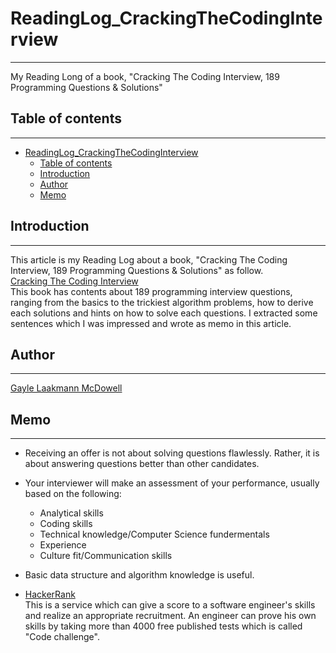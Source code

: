 # ReadingLog_CrackingTheCodingInterview
---
My Reading Long of a book, "Cracking The Coding Interview, 189 Programming Questions & Solutions"

## Table of contents
---
<!-- TOC -->

- [ReadingLog_CrackingTheCodingInterview](#readinglog_crackingthecodinginterview)
    - [Table of contents](#table-of-contents)
    - [Introduction](#introduction)
    - [Author](#author)
    - [Memo](#memo)

<!-- /TOC -->

## Introduction
---
This article is my Reading Log about a book, "Cracking The Coding Interview, 189 Programming Questions & Solutions" as follow.  
[Cracking The Coding Interview](https://www.amazon.co.jp/gp/product/0984782850/ref=ppx_yo_dt_b_asin_title_o01_s00?ie=UTF8&psc=1)  
This book has contents about 189 programming interview questions, ranging from the basics to the trickiest algorithm problems, how to derive each solutions and hints on how to solve each questions. I extracted some sentences which I was impressed and wrote as memo in this article.  

## Author
---
[Gayle Laakmann McDowell](http://www.gayle.com/)

## Memo
---
* Receiving an offer is not about solving questions flawlessly. Rather, it is about answering questions better than other candidates.  

* Your interviewer will make an assessment of your performance, usually based on the following:
    * Analytical skills
    * Coding skills
    * Technical knowledge/Computer Science fundermentals
    * Experience
    * Culture fit/Communication skills  

* Basic data structure and algorithm knowledge is useful.  

* [HackerRank](https://www.hackerrank.com/)  
This is a service which can give a score to a software engineer's skills and realize an appropriate recruitment. An engineer can prove his own skills by taking more than 4000 free published tests which is called "Code challenge".  

